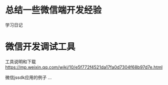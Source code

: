 # 总结一些微信端开发经验
学习日记

# 微信开发调试工具  
工具说明和下载  
https://mp.weixin.qq.com/wiki/10/e5f772f4521da17fa0d7304f68b97d7e.html

微信jssdk应用的例子
...
